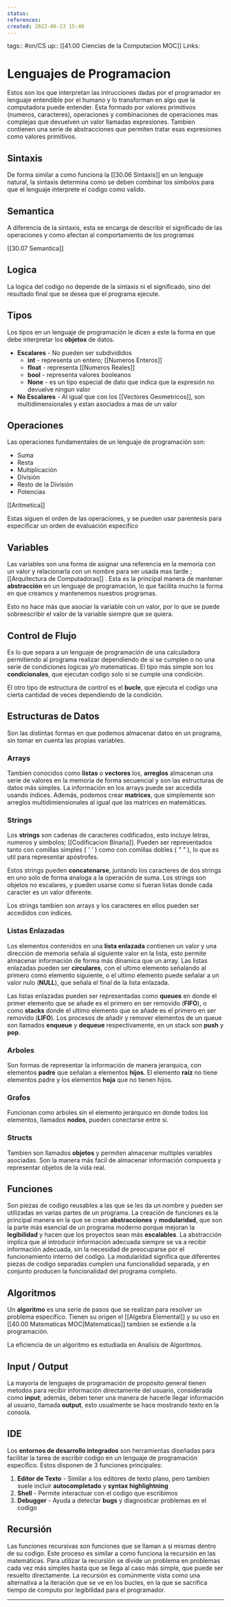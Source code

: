 ```yaml
---
status:
references:
created: 2022-06-23 15:40
---
```

tags:: #on/CS 
up:: [[41.00 Ciencias de la Computacion MOC]]
Links: 
# Lenguajes de Programacion
Estos son los que interpretan las intrucciones dadas por el programador en lenguaje entendible por el humano y lo transforman en algo que la computadora puede entender. Esta formado por valores primitivos (numeros, caracteres), operaciones y combinaciones de operaciones mas complejas que devuelven un valor llamadas expresiones. Tambien contienen una serie de abstracciones que permiten tratar esas expresiones como valores primitivos.

## Sintaxis
De forma similar a como funciona la [[30.06 Sintaxis]] en un lenguaje natural, la sintaxis determina como se deben combinar los simbolos para que el lenguaje interprete el codigo como valido.

## Semantica
A diferencia de la sintaxis, esta se encarga de describir el significado de las operaciones y como afectan al comportamiento de los programas

[[30.07 Semantica]]

## Logica
La logica del codigo no depende de la sintaxis ni el significado, sino del resultado final que se desea que el programa ejecute.

## Tipos
Los tipos en un lenguaje de programación le dicen a este la forma en que debe interpretar los **objetos** de datos.

- **Escalares** - No pueden ser subdivididos
	- **int** - representa un entero; [[Numeros Enteros]]
	- **float** - representa [[Numeros Reales]]
	- **bool** - representa valores booleanos
	- **None** - es un tipo especial de dato que indica que la expresión no devuelve ningun valor
- **No Escalares** - Al igual que con los [[Vectores Geometricos]], son multidimensionales y estan asociados a mas de un valor

## Operaciones
Las operaciones fundamentales de un lenguaje de programación son:
- Suma
- Resta
- Multiplicación
- División
- Resto de la División
- Potencias

[[Aritmetica]]

Estas siguen el orden de las operaciones, y se pueden usar parentesis para especificar un orden de evaluación especifico

## Variables
Las variables son una forma de asignar una referencia en la memoria con un valor y relacionarla con un nombre para ser usada mas tarde ; [[Arquitectura de Computadoras]] . Esta es la principal manera de mantener **abstracción** en un lenguaje de programación, lo que facilita mucho la forma en que creamos y mantenemos nuestros programas.

Esto no hace más que asociar la variable con un valor, por lo que se puede sobreescribir el valor de la variable siempre que se quiera.

## Control de Flujo
Es lo que separa a un lenguaje de programación de una calculadora permitiendo al programa realizar dependiendo de si se cumplen o no una serie de condiciones logicas y/o matematicas. El tipo más simple son los **condicionales**, que ejecutan codigo solo si se cumple una condición.

El otro tipo de estructura de control es el **bucle**, que ejecuta el codigo una cierta cantidad de veces dependiendo de la condición.

## Estructuras de Datos
Son las distintas formas en que podemos almacenar datos en un programa, sin tomar en cuenta las propias variables.

### Arrays
Tambien conocidos como **listas** o **vectores** los, **arreglos** almacenan una serie de valores en la memoria de forma secuencial y son las estructuras de datos más simples. La información en los arrays puede ser accedida usando índices. Además, podemos crear **matrices**, que simplemente son arreglos multidimiensionales al igual que las matrices en matemáticas. 

### Strings
Los **strings** son cadenas de caracteres codificados, esto incluye letras, numeros y simbolos; [[Codificacion Binaria]]. Pueden ser representados tanto con comillas simples ( *' '* )  como con comillas dobles ( *" "* ), lo que es util para representar apóstrofes. 

Estos strings pueden **concatenarse**, juntando los caracteres de dos strings en uno solo de forma analoga a la operación de suma. Los strings son objetos no escalares, y pueden usarse como si fueran listas donde cada caracter es un valor diferente. 

Los strings tambien son arrays y los caracteres en ellos pueden ser accedidos con índices.

### Listas Enlazadas
Los elementos contenidos en una **lista enlazada** contienen un valor y una dirección de memoria señala al siguiente valor en la lista, esto permite almacenar información de forma más dinamica que un array. Las listas enlazadas pueden ser **circulares**, con el ultimo elemento señalando al primero como elemento siguiente, o el ultimo elemento puede señalar a un valor nulo (**NULL**), que señala el final de la lista enlazada.

Las listas enlazadas pueden ser representadas como **queues** en donde el primer elemento que se añade es el primero en ser removido (**FIFO**), o como **stacks** donde el ultimo elemento que se añade es el primero en ser removido (**LIFO**). Los procesos de añadir y remover elementos de un queue son llamados **enqueue** y **dequeue** respectívamente, en un stack son **push** y **pop**.

### Arboles
Son formas de representar la información de manera jerarquica, con elementos **padre** que señalan a elementos **hijos**. El elemento **raíz** no tiene elementos padre y los elementos **hoja** que no tienen hijos.

### Grafos
Funcionan como arboles sin el elemento jerárquico en donde todos los elementos, llamados **nodos**, pueden conectarse entre si.

### Structs
Tambien son llamados **objetos** y permiten almacenar multiples variables asociadas. Son la manera más facil de almacenar información compuesta y representar objetos de la vida real.

## Funciones
Son piezas de codigo reusables a las que se les da un nombre y pueden ser utilizadas en varias partes de un programa. La creación de funciones es la principal manera en la que se crean **abstracciones** y **modularidad**, que son la parte más esencial de un programa moderno porque mejoran la **legibilidad** y hacen que los proyectos sean más **escalables**. La abstracción implica que al introducir información adecuada siempre se va a recibir información adecuada, sin la necesidad de preocuparse por el funcionamiento interno del codigo. La modularidad significa que diferentes piezas de codigo separadas cumplen una funcionalidad separada, y en conjunto producen la funcionalidad del programa completo.

## Algoritmos
Un **algoritmo** es una serie de pasos que se realizan para resolver un problema específico. Tienen su origen el [[Algebra Elemental]] y su uso en [[40.00 Matematicas MOC|Matematicas]] tambien se extiende a la programación. 

La eficiencia de un algoritmo es estudiada en Analisis de Algoritmos.

## Input / Output
La mayoria de lenguajes de programación de propósito general tienen metodos para recibir información directamente del usuario, considerada como **input**; además, deben tener una manera de hacerle llegar información al usuario, llamada **output**, esto usualmente se hace mostrando texto en la consola.

## IDE
Los **entornos de desarrollo integrados** son herramientas diseñadas para facilitar la tarea de escribir codigo en un lenguaje de programación específico. Estos disponen de 3 funciones principales:
1. **Editor de Texto** - Similar a los editores de texto plano, pero tambien suele incluir **autocompletado** y **syntax highlightning**
2. **Shell** - Permite interactuar con el codigo que escribimos
3. **Debugger** - Ayuda a detectar **bugs** y diagnosticar problemas en el codigo

## Recursión
Las funciones recursivas son funciones que se llaman a si mismas dentro de su codigo. Este proceso es similar a como funciona la recursión en las matemáticas. Para utilizar la recursión se divide un problema en problemas cada vez más simples hasta que se llega al caso más simple, que puede ser resuelto directamente. La recursión es comúnmente vista como una alternativa a la iteración que se ve en los bucles, en la que se sacrifica tiempo de computo por legibilidad para el programador.
___
